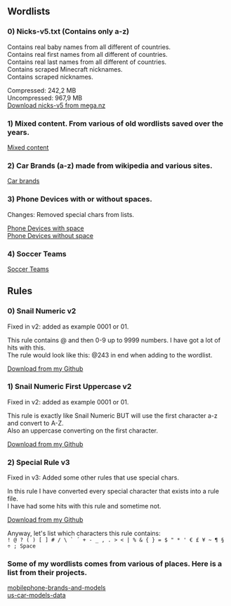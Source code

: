 ## Wordlists 

### 0) Nicks-v5.txt (Contains only a-z)  

Contains real baby names from all different of countries.  
Contains real first names from all different of countries.  
Contains real last names from all different of countries.  
Contains scraped Minecraft nicknames.  
Contains scraped nicknames. 

Compressed: 242,2 MB   
Uncompressed: 967,9 MB   
[Download nicks-v5 from mega.nz](https://mega.nz/file/BvwjiCaB#6YtNt2TGyGWf7tIzB4jLjtqhpov8r0o5RASqwK3IugI)  

### 1) Mixed content. From various of old wordlists saved over the years.  

[Mixed content](https://mega.nz/folder/F2BGyDAD#5V4YuGI7UIIyRFP0Zz2uWg)  
  
### 2) Car Brands (a-z) made from wikipedia and various sites.

[Car brands](https://github.com/foordeluxe/Special/blob/main/carbrands.txt)

### 3) Phone Devices with or without spaces.  
  
Changes: Removed special chars from lists.  

[Phone Devices with space](https://github.com/foordeluxe/Special/blob/main/wwphone_space.txt)  
[Phone Devices without space](https://github.com/foordeluxe/Special/blob/main/wwphone_nospace.txt)  

### 4) Soccer Teams  

[Soccer Teams](https://github.com/foordeluxe/Special/blob/main/soccerv3.txt)  
  
## Rules  


### 0) Snail Numeric  v2

Fixed in v2: added as example 0001 or 01.

This rule contains @ and then 0-9 up to 9999 numbers. I have got a lot of hits with this.  
The rule would look like this: @243 in end when adding to the wordlist.  

[Download from my Github](https://github.com/foordeluxe/Special/blob/main/snailnumericv2.rule)

### 1) Snail Numeric First Uppercase v2 
  
Fixed in v2: added as example 0001 or 01.  
  
This rule is exactly like Snail Numeric BUT will use the first character a-z and convert to A-Z.  
Also an uppercase converting on the first character.  
  
[Download from my Github](https://github.com/foordeluxe/Special/blob/main/snailnumericuppercaserulev2.rule)  
  
### 2) Special Rule v3  
  
Fixed in v3: Added some other rules that use special chars.  
  
In this rule I have converted every special character that exists into a rule file.  
I have had some hits with this rule and sometime not.  
  
[Download from my Github](https://github.com/foordeluxe/Special/blob/main/specialRulev3.rule)  

Anyway, let's list which characters this rule contains:  
```! @ ? ( ) [ ] # / \ ` ´ + - _ , . > < | % & { } = $ " * ' € £ ¥ ~ ¶ § ÷ ; Space```


### Some of my wordlists comes from various of places. Here is a list from their projects.  
  
[mobilephone-brands-and-models](https://github.com/ilyasozkurt/mobilephone-brands-and-models)  
[us-car-models-data](https://github.com/abhionlyone/us-car-models-data)  


